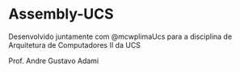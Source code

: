 ﻿# Assembly-UCS

Desenvolvido juntamente com @mcwplimaUcs para a disciplina de Arquitetura de Computadores II da UCS

Prof. Andre Gustavo Adami
